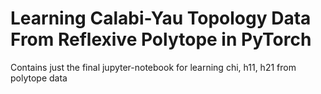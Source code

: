 # Learning Calabi-Yau Topology Data From Reflexive Polytope in PyTorch
Contains just the final jupyter-notebook for learning chi, h11, h21 from polytope data
